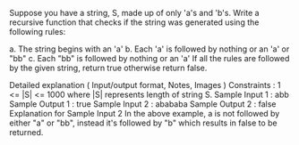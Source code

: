 Suppose you have a string, S, made up of only 'a's and 'b's. Write a recursive function that checks if the string was generated using the following rules:

a. The string begins with an 'a'
b. Each 'a' is followed by nothing or an 'a' or "bb"
c. Each "bb" is followed by nothing or an 'a'
If all the rules are followed by the given string, return true otherwise return false.

Detailed explanation ( Input/output format, Notes, Images )
Constraints :
1 <= |S| <= 1000
where |S| represents length of string S.
Sample Input 1 :
abb
Sample Output 1 :
true
Sample Input 2 :
abababa
Sample Output 2 :
false
Explanation for Sample Input 2
In the above example, a is not followed by either "a" or "bb", instead it's followed by "b" which results in false to be returned.

